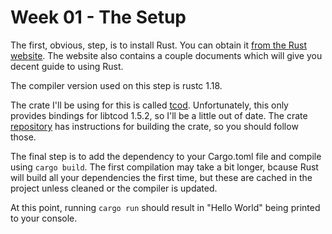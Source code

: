 # Week 01 - The Setup

The first, obvious, step, is to install Rust. You can obtain it [from the Rust website](https://www.rust-lang.org/en-US/install.html). The website also contains a couple documents which will give you decent guide to using Rust.

The compiler version used on this step is rustc 1.18.

The crate I'll be using for this is called [tcod](https://crates.io/crates/tcod). Unfortunately, this only provides bindings for libtcod 1.5.2, so I'll be a little out of date. The crate [repository](https://github.com/tomassedovic/tcod-rs) has instructions for building the crate, so you should follow those.

The final step is to add the dependency to your Cargo.toml file and compile using `cargo build`. The first compilation may take a bit longer, bcause Rust will build all your dependencies the first time, but these are cached in the project unless cleaned or the compiler is updated.

At this point, running `cargo run` should result in "Hello World" being printed to your console.